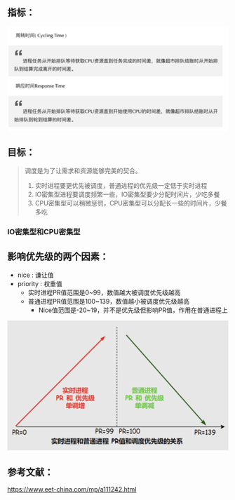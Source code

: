 

## 指标：

![image-20220415161124390](../../image/image-20220415161124390.png)

## 目标：

> 调度是为了让需求和资源能够完美的契合。
>
> 1. 实时进程要更优先被调度，普通进程的优先级一定低于实时进程
> 2. IO密集型进程要调度频繁一些，IO密集型要少分配时间片，少吃多餐
> 3. CPU密集型可以稍微惩罚，CPU密集型可以分配长一些的时间片，少餐多吃

### IO密集型和CPU密集型



## 影响优先级的两个因素：

* nice  :  谦让值
* priority : 权重值
  - 实时进程PR值范围是0~99，数值越大被调度优先级越高
  - 普通进程PR值范围是100~139，数值越小被调度优先级越高
    - Nice值范围是-20~19，并不是优先级但影响PR值，作用在普通进程上

<img src="../../image/image-20220415160933177.png" alt="image-20220415160933177" style="zoom: 50%;" />





## 参考文献：

https://www.eet-china.com/mp/a111242.html















